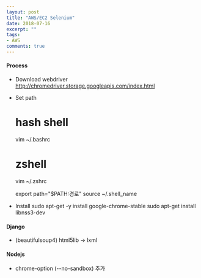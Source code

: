```yaml
---
layout: post
title: "AWS/EC2 Selenium"
date: 2018-07-16
excerpt: ""
tags:
- AWS
comments: true
---
```


#### Process
- Download webdriver
    http://chromedriver.storage.googleapis.com/index.html

- Set path
    # hash shell
    vim ~/.bashrc
    # zshell
    vim ~/.zshrc

    export path="$PATH:경로"
    source ~/.shell_name

- Install
    sudo apt-get -y install google-chrome-stable
    sudo apt-get install libnss3-dev

#### Django
- (beautifulsoup4) html5lib -> lxml

#### Nodejs
- chrome-option (--no-sandbox) 추가
